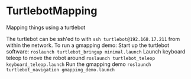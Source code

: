 # TurtlebotMapping
Mapping things using a turtlebot

The turtlebot can be ssh'ed to with `ssh turtlebot@192.168.17.211` from within the network.
To run a gmapping demo:
Start up the turtlebot software:
`roslaunch turtlebot_bringup minimal.launch`
Launch keyboard teleop to move the robot around
`roslaunch turtlebot_teleop keyboard_teleop.launch`
Run the gmapping demo
`roslaunch turtlebot_navigation gmapping_demo.launch`

